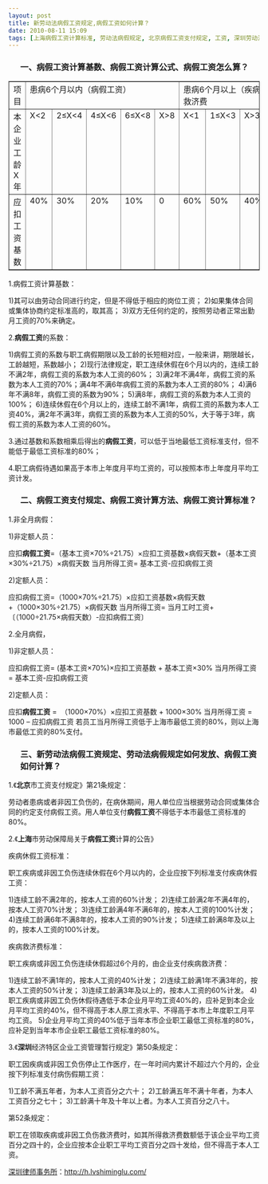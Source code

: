 ```yaml
---
layout: post
title: 新劳动法病假工资规定,病假工资如何计算？
date: 2010-08-11 15:09
tags: [上海病假工资计算标准, 劳动法病假规定, 北京病假工资支付规定, 工资, 深圳劳动法律师网, 深圳病假工资计算方法, 病假工资如何发放, 病假工资怎么算, 病假工资计算公式, 病假工资计算基数]
---
```

<ol>
<h3>一、病假工资计算基数、病假工资计算公式、病假工资怎么算？</h3>
</ol>
<table border="1" cellspacing="0" cellpadding="0" width="596">
<tbody>
<tr>
<td width="110" valign="top">项目</td>
<td colspan="5" width="307" valign="top">患病6个月以内（病假工资）</td>
<td colspan="3" valign="top">患病6个月以上（疾病救济费</td>
</tr>
<tr>
<td width="110" valign="top">本企业工龄X年</td>
<td width="47" valign="top">X&lt;2</td>
<td width="69" valign="top">2≤X&lt;4</td>
<td width="68" valign="top">4≤X&lt;6</td>
<td width="68" valign="top">6≤X&lt;8</td>
<td width="54" valign="top">X&gt;8</td>
<td valign="top">X&lt;1</td>
<td valign="top">1≤X&lt;3</td>
<td valign="top">X&gt;3</td>
</tr>
<tr>
<td width="110" valign="top">应扣工资基数</td>
<td width="47" valign="top">40%</td>
<td width="69" valign="top">30%</td>
<td width="68" valign="top">20%</td>
<td width="68" valign="top">10%</td>
<td width="54" valign="top">0</td>
<td valign="top">60%</td>
<td valign="top">50%</td>
<td valign="top">40%</td>
</tr>
</tbody>
</table>
1.病假工资计算基数：

1)其可以由劳动合同进行约定，但是不得低于相应的岗位工资；
2)如果集体合同或集体协商约定标准高的，取其高；
3)双方无任何约定的，按照劳动者正常出勤月工资的70%来确定。

2.<strong>病假工资</strong>的系数：

1)病假工资的系数与职工病假期限以及工龄的长短相对应，一般来讲，期限越长，工龄越短，系数越小；
2)现行法律规定，职工连续休假在6个月以内的，连续工龄不满2年，病假工资的系数为本人工资的60%；
3)满2年不满4年，病假工资的系数为本人工资的70%；满4年不满6年病假工资的系数为本人工资的80%；
4)满6年不满8年，病假工资的系数为90%；
5)满8年，病假工资的系数为本人工资的100%；
6)连续休假在6个月以上的，连续工龄不满1年，病假工资的系数为本人工资40%，满2年不满3年，病假工资的系数为本人工资的50%，大于等于3年，病假工资的系数为本人工资的60%。

3.通过基数和系数相乘后得出的<strong>病假工资</strong>，可以低于当地最低工资标准支付，但不能低于最低工资标准的80%；

4.职工病假待遇如果高于本市上年度月平均工资的，可以按照本市上年度月平均工资计发。
<ol>
<h3>二、病假工资支付规定、病假工资计算方法、病假工资计算标准？</h3>
</ol>
1.非全月病假：

1)非定额人员：

应扣<strong>病假工资</strong>=（基本工资×70%÷21.75）×应扣工资基数×病假天数+（基本工资×30%÷21.75）×病假天数
当月所得工资= 基本工资-应扣病假工资

2)定额人员：

应扣病假工资=（1000×70%÷21.75）×应扣工资基数×病假天数+（1000×30%÷21.75）×病假天数
当月所得工资= 当月工时工资+〔（1000÷21.75×病假天数）-应扣病假工资〕

2.全月病假，

1)非定额人员：

应扣病假工资= (基本工资×70%)×应扣工资基数 + 基本工资×30%
当月所得工资= 基本工资-应扣病假工资

2)定额人员：

应扣<strong>病假工资</strong> =  （1000×70%）×应扣工资基数 + 1000×30%
当月所得工资 =   1000 – 应扣病假工资
若员工当月所得工资低于上海市最低工资的80%，则以上海市最低工资的80%支付。
<ol>
<h3>三、新劳动法病假工资规定、劳动法病假规定如何发放、病假工资如何计算？</h3>
</ol>
1.《<strong>北京</strong>市工资支付规定》第21条规定：

劳动者患病或者非因工负伤的，在病休期间，用人单位应当根据劳动合同或集体合同的约定支付病假工资。用人单位支付<strong>病假工资</strong>不得低于本市最低工资标准的80%。

2.《<strong>上海</strong>市劳动保障局关于<strong>病假工资</strong>计算的公告》

疾病休假工资标准：

职工疾病或非因工负伤连续休假在6个月以内的，企业应按下列标准支付疾病休假工资：

1)连续工龄不满2年的，按本人工资的60%计发；
2)连续工龄满2年不满4年的，按本人工资70%计发；
3)连续工龄满4年不满6年的，按本人工资的100%计发；
4)连续工龄满6年不满8年的，按本人工资的90%计发；
5)连续工龄满8年及以上的，按本人工资的100%计发。

疾病救济费标准：

职工疾病或非因工负伤连续休假超过6个月的，由企业支付疾病救济费：

1)连续工龄不满1年的，按本人工资的40%计发；
2)连续工龄满1年不满3年的，按本人工资的50%计发；
3)连续工龄满3年及以上的，按本人工资的60%计发。
4)职工疾病或非因工负伤休假待遇低于本企业月平均工资40%的，应补足到本企业月平均工资的40%，但不得高于本人原工资水平、不得高于本市上年度职工月平均工资。
5)企业月平均工资的40%低于当年本市企业职工最低工资标准的80%，应补足到当年本市企业职工最低工资标准的80%。

3.《<strong>深圳</strong>经济特区企业工资管理暂行规定》第50条规定：

职工因疾病或非因工负伤停止工作医疗，在一年时间内累计不超过六个月的，企业按下列标准支付病伤假期工资：

1)工龄不满五年者，为本人工资百分之六十；
2)工龄满五年不满十年者，为本人工资百分之七十；
3)工龄满十年及十年以上者。为本人工资百分之八十。

第52条规定：

职工在领取疾病或非因工负伤救济费时，如其所得救济费数额低于该企业平均工资百分之四十的，企业应按本企业职工平均工资百分之四十发给，但不得高于本人工资。﻿

<a href="http://h.lvshiminglu.com/">深圳律师事务所</a>：<a href="http://h.lvshiminglu.com/">http://h.lvshiminglu.com/</a>

